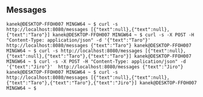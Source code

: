 ## Messages

`
kanek@DESKTOP-FFOH007 MINGW64 ~
$ curl -s http://localhost:8080/messages
[{"text":null},{"text":null},{"text":"Taro"}]
kanek@DESKTOP-FFOH007 MINGW64 ~
$ curl -s -X POST -H "Content-Type: application/json" -d '{"text":"Taro"}'  http://localhost:8080/messages
{"text":"Taro"}
kanek@DESKTOP-FFOH007 MINGW64 ~
$ curl -s http://localhost:8080/messages
[{"text":null},{"text":null},{"text":"Taro"},{"text":"Taro"}]
kanek@DESKTOP-FFOH007 MINGW64 ~
$ curl -s -X POST -H "Content-Type: application/json" -d '{"text":"Jiro"}'  http://localhost:8080/messages
{"text":"Jiro"}
kanek@DESKTOP-FFOH007 MINGW64 ~
$ curl -s http://localhost:8080/messages
[{"text":null},{"text":null},{"text":"Taro"},{"text":"Taro"},{"text":"Jiro"}]
kanek@DESKTOP-FFOH007 MINGW64 ~
$
`
